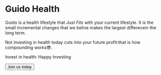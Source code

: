 # Guido Health

Guido is a health lifestyle that *Just Fits* with your current lifestyle. It is the small incremental changes that we belive makes the largest differecein the long term. 

Not investing in health today cuts into your future profit:that is how compounding works😎.

Invest in health: Happy Investing

<a href="https://rzp.io/l/7wBAgzWP"><button>Join us today</button></a>
